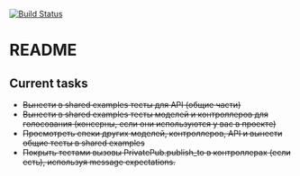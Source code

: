 [![Build Status](https://travis-ci.org/arthurkulchenko/qna_think.svg?branch=lesson_16_advanced_rspec)](https://travis-ci.org/arthurkulchenko/qna_think)
# README

## Current tasks
* ~~Вынести в shared examples тесты для API (общие части)~~
* ~~Вынести в shared examples тесты моделей и контроллеров для голосования (консерны, если они используются у вас в проекте)~~
* ~~Просмотреть спеки других моделей, контроллеров, API и вынести общие тесты в shared examples~~
* ~~Покрыть тестами вызовы PrivatePub.publish_to в контроллерах (если есть), используя message expectations.~~